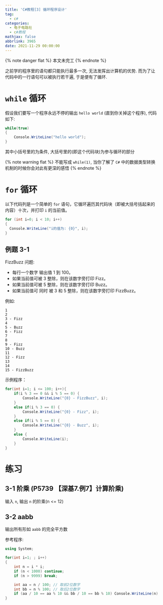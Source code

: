 ```yaml
---
title: 'C#教程[3] 循环程序设计'
tag:
  - c#
categories:
  - 电子电路社
  - c#教程
mathjax: false
abbrlink: 3965
date: 2021-11-29 00:00:00
---
```


{% note danger flat %}
本文未完工
{% endnote %}

之前学的程序里的语句都只能执行最多一次, 无法发挥出计算机的优势. 而为了让代码中的一行语句可以被执行若干遍, 于是便有了循环.

# `while` 循环

假设我们要写一个程序永远不停的输出 `hello world` (直到你关掉这个程序), 代码如下:

```csharp
while(true)
{
	Console.WriteLine("hello world");    
}
```

其中小括号里的为条件, 大括号里的(即这个代码块)为参与循环的部分

{% note warning flat %}
不能写成 `while(1)`, 当你了解了 `C#` 中的数据类型转换机制的时候你会对此有更深的感悟
{% endnote %}

# `for` 循环

以下代码列是一个简单的 `for` 语句，它循环遍历其代码块（即被大括号括起来的内容）十次，并打印 `i` 的当前值。

```csharp
for (int i=0; i < 10; i++)
{
  Console.WriteLine("i的值为: {0}", i);
}
```

## 例题 3-1
FizzBuzz 问题:

 - 每行一个数字 输出值 1 到 100。
 - 如果当前值可被 3 整除，则在该数字旁打印 Fizz。
 - 如果当前值可被 5 整除，则在该数字旁打印 Buzz。
 - 如果当前值可 同时 被 3 和 5 整除，则在该数字旁打印 FizzBuzz。

例如:
```
1
2       
3 - Fizz
4       
5 - Buzz
6 - Fizz
7       
8
9 - Fizz
10 - Buzz
11
12 - Fizz
13
14
15 - FizzBuzz
```

示例程序：
```csharp
for(int i=1; i <= 100; i++){
    if(i % 3 == 0 && i % 5 == 0) {
        Console.WriteLine("{0} - FizzBuzz", i);
    }
    else if(i % 3 == 0) {
        Console.WriteLine("{0} - Fizz", i);
    }
    else if(i % 5 == 0) {
        Console.WriteLine("{0} - Buzz", i);
    }
    else {
        Console.WriteLine(i);
    }
}
```


# 练习
## 3-1 阶乘  (P5739 【深基7.例7】计算阶乘)
输入 `n`, 输出 `n` 的阶乘(n <= 12)

## 3-2 aabb
输出所有形如 `aabb` 的完全平方数

参考程序:
```csharp
using System;

for(int i=1; ; i++)
{
    int n = i * i;
    if (n < 1000) continue;
    if (n > 9999) break;

    int aa = n / 100; // 取前2位数字
    int bb = n % 100; // 取后2位数字
    if (aa / 10 == aa % 10 && bb / 10 == bb % 10) Console.WriteLine(n);
}
```